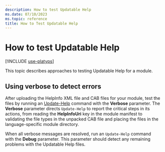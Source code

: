 ```yaml
---
description: How to test Updatable Help
ms.date: 07/10/2023
ms.topic: reference
title: How to Test Updatable Help
---
```

# How to test Updatable Help

[!INCLUDE [use-platyps](../../../includes/use-platyps.md)]

This topic describes approaches to testing Updatable Help for a module.

## Using verbose to detect errors

After uploading the HelpInfo XML file and CAB files for your module, test the files by running an
[Update-Help][01] command with the **Verbose** parameter. The **Verbose** parameter directs
`Update-Help` to report the critical steps in its actions, from reading the **HelpInfoUri** key in
the module manifest to validating the file types in the unpacked CAB file and placing the files in
the language-specific module directory.

When all verbose messages are resolved, run an `Update-Help` command with the **Debug** parameter.
This parameter should detect any remaining problems with the Updatable Help files.

<!-- link references -->
[01]: /powershell/module/Microsoft.PowerShell.Core/Update-Help
